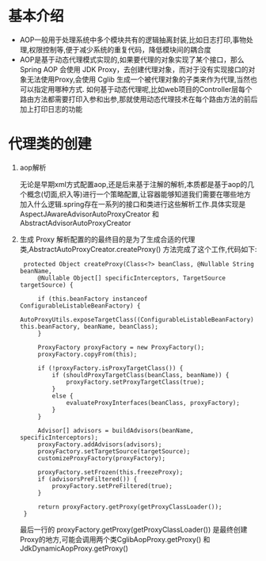 # 基本介绍
+ AOP一般用于处理系统中多个模块共有的逻辑抽离封装,比如日志打印,事物处理,权限控制等,便于减少系统的重复代码，降低模块间的耦合度
+ AOP是基于动态代理模式实现的,如果要代理的对象实现了某个接口，那么 Spring AOP 会使用 JDK Proxy，去创建代理对象，而对于没有实现接口的对象无法使用Proxy,会使用 Cglib 生成一个被代理对象的子类来作为代理,当然也可以指定用哪种方式. 如何基于动态代理呢,比如web项目的Controller层每个路由方法都需要打印入参和出参,那就使用动态代理技术在每个路由方法的前后加上打印日志的功能

# 代理类的创建
1. aop解析
    
    无论是早期xml方式配置aop,还是后来基于注解的解析,本质都是基于aop的几个概念(切面,织入等)进行一个策略配置,让容器能够知道我们需要在哪些地方加入什么逻辑.spring存在一系列的接口和类进行这些解析工作.具体实现是AspectJAwareAdvisorAutoProxyCreator 和 AbstractAdvisorAutoProxyCreator
    
2. 生成 Proxy
    解析配置的的最终目的是为了生成合适的代理类,AbstractAutoProxyCreator.createProxy() 方法完成了这个工作,代码如下:

        protected Object createProxy(Class<?> beanClass, @Nullable String beanName,
			@Nullable Object[] specificInterceptors, TargetSource targetSource) {

            if (this.beanFactory instanceof ConfigurableListableBeanFactory) {
                AutoProxyUtils.exposeTargetClass((ConfigurableListableBeanFactory) this.beanFactory, beanName, beanClass);
            }

            ProxyFactory proxyFactory = new ProxyFactory();
            proxyFactory.copyFrom(this);

            if (!proxyFactory.isProxyTargetClass()) {
                if (shouldProxyTargetClass(beanClass, beanName)) {
                    proxyFactory.setProxyTargetClass(true);
                }
                else {
                    evaluateProxyInterfaces(beanClass, proxyFactory);
                }
            }

            Advisor[] advisors = buildAdvisors(beanName, specificInterceptors);
            proxyFactory.addAdvisors(advisors);
            proxyFactory.setTargetSource(targetSource);
            customizeProxyFactory(proxyFactory);

            proxyFactory.setFrozen(this.freezeProxy);
            if (advisorsPreFiltered()) {
                proxyFactory.setPreFiltered(true);
            }

            return proxyFactory.getProxy(getProxyClassLoader());
	    }
    
    最后一行的 proxyFactory.getProxy(getProxyClassLoader()) 是最终创建Proxy的地方,可能会调用两个类CglibAopProxy.getProxy() 和 JdkDynamicAopProxy.getProxy()